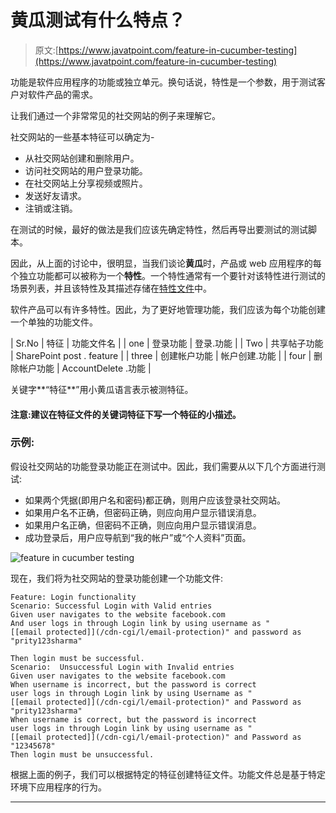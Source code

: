 # 黄瓜测试有什么特点？

> 原文:[https://www.javatpoint.com/feature-in-cucumber-testing](https://www.javatpoint.com/feature-in-cucumber-testing)

功能是软件应用程序的功能或独立单元。换句话说，特性是一个参数，用于测试客户对软件产品的需求。

让我们通过一个非常常见的社交网站的例子来理解它。

社交网站的一些基本特征可以确定为-

*   从社交网站创建和删除用户。
*   访问社交网站的用户登录功能。
*   在社交网站上分享视频或照片。
*   发送好友请求。
*   注销或注销。

在测试的时候，最好的做法是我们应该先确定特性，然后再导出要测试的测试脚本。

因此，从上面的讨论中，很明显，当我们谈论**黄瓜**时，产品或 web 应用程序的每个独立功能都可以被称为一个**特性**。一个特性通常有一个要针对该特性进行测试的场景列表，并且该特性及其描述存储在[特性文件](feature-file-in-cucumber-testing)中。

软件产品可以有许多特性。因此，为了更好地管理功能，我们应该为每个功能创建一个单独的功能文件。

| Sr.No | 特征 | 功能文件名 |
| one | 登录功能 | 登录.功能 |
| Two | 共享帖子功能 | SharePoint post . feature |
| three | 创建帐户功能 | 帐户创建.功能 |
| four | 删除帐户功能 | AccountDelete .功能 |

关键字**“特征**”用小黄瓜语言表示被测特征。

#### 注意:建议在特征文件的关键词特征下写一个特征的小描述。

### 示例:

假设社交网站的功能登录功能正在测试中。因此，我们需要从以下几个方面进行测试:

*   如果两个凭据(即用户名和密码)都正确，则用户应该登录社交网站。
*   如果用户名不正确，但密码正确，则应向用户显示错误消息。
*   如果用户名正确，但密码不正确，则应向用户显示错误消息。
*   成功登录后，用户应导航到“我的帐户”或“个人资料”页面。

![feature in cucumber testing](../Images/bd9850162049b7a3f6f50c3ca1dce867.png)

现在，我们将为社交网站的登录功能创建一个功能文件:

```
Feature: Login functionality
Scenario: Successful Login with Valid entries
Given user navigates to the website facebook.com	
And user logs in through Login link by using username as "[[email protected]](/cdn-cgi/l/email-protection)" and password as "prity123sharma"

Then login must be successful.
Scenario:  Unsuccessful Login with Invalid entries
Given user navigates to the website facebook.com
When username is incorrect, but the password is correct
user logs in through Login link by using Username as "[[email protected]](/cdn-cgi/l/email-protection)" and Password as "prity123sharma"
When username is correct, but the password is incorrect
user logs in through Login link by using username as "[[email protected]](/cdn-cgi/l/email-protection)" and Password as "12345678"
Then login must be unsuccessful.

```

根据上面的例子，我们可以根据特定的特征创建特征文件。功能文件总是基于特定环境下应用程序的行为。

* * *